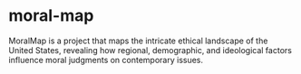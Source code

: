 # moral-map
MoralMap is a project that maps the intricate ethical landscape of the United States, revealing how regional, demographic, and ideological factors influence moral judgments on contemporary issues.
